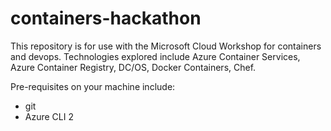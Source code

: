 # containers-hackathon

This repository is for use with the Microsoft Cloud Workshop for containers and devops.  Technologies explored include Azure Container Services, Azure Container Registry, DC/OS, Docker Containers, Chef.

Pre-requisites on your machine include:
- git
- Azure CLI 2